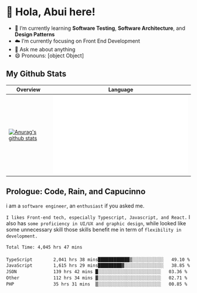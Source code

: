 # 👋 Hola, Abui here!

- 🌱 I’m currently learning **Software Testing**, **Software Architecture**, and **Design Patterns**
- ☁️ I’m currently focusing on Front End Development
- 💬 Ask me about anything
- 😄 Pronouns: [object Object]

## My Github Stats

| Overview | Language |
| --- | --- |
|[![Anurag's github stats](https://github-readme-stats.vercel.app/api?username=abui-am&count_private=true)](https://github.com/anuraghazra/github-readme-stats)|![Language](https://raw.githubusercontent.com/abui-am/stats/c6455f656dfce7acd3951e5ec5b25d72af0b2ee3/generated/languages.svg)|

## Prologue: Code, Rain, and Capucinno
i am a `software engineer`, an `enthusiast` if you asked me. 

`I likes Front-end tech, especially Typescript, Javascript, and React.` I also has `some proficiency in UI/UX and graphic design`, while looked like some unnecessary skill those skills benefit me in term of `flexibility in development.`


<!--START_SECTION:waka-->

```txt
Total Time: 4,045 hrs 47 mins

TypeScript        2,041 hrs 38 mins████████████▒░░░░░░░░░░░░   49.10 %
JavaScript        1,615 hrs 29 mins█████████▓░░░░░░░░░░░░░░░   38.85 %
JSON              139 hrs 42 mins █░░░░░░░░░░░░░░░░░░░░░░░░   03.36 %
Other             112 hrs 34 mins ▓░░░░░░░░░░░░░░░░░░░░░░░░   02.71 %
PHP               35 hrs 31 mins  ▒░░░░░░░░░░░░░░░░░░░░░░░░   00.85 %
```

<!--END_SECTION:waka-->
